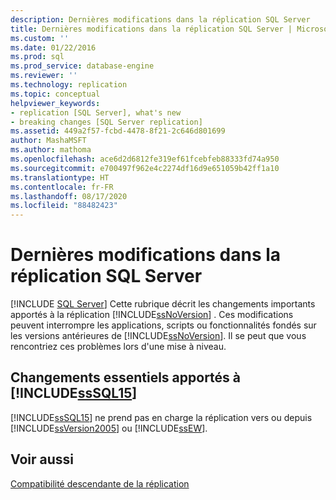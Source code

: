 ```yaml
---
description: Dernières modifications dans la réplication SQL Server
title: Dernières modifications dans la réplication SQL Server | Microsoft Docs
ms.custom: ''
ms.date: 01/22/2016
ms.prod: sql
ms.prod_service: database-engine
ms.reviewer: ''
ms.technology: replication
ms.topic: conceptual
helpviewer_keywords:
- replication [SQL Server], what's new
- breaking changes [SQL Server replication]
ms.assetid: 449a2f57-fcbd-4478-8f21-2c646d801699
author: MashaMSFT
ms.author: mathoma
ms.openlocfilehash: ace6d2d6812fe319ef61fcebfeb88333fd74a950
ms.sourcegitcommit: e700497f962e4c2274df16d9e651059b42ff1a10
ms.translationtype: HT
ms.contentlocale: fr-FR
ms.lasthandoff: 08/17/2020
ms.locfileid: "88482423"
---
```

# <a name="breaking-changes-in-sql-server-replication"></a>Dernières modifications dans la réplication SQL Server
 [!INCLUDE [SQL Server](../../includes/applies-to-version/sqlserver.md)]
  Cette rubrique décrit les changements importants apportés à la réplication [!INCLUDE[ssNoVersion](../../includes/ssnoversion-md.md)] . Ces modifications peuvent interrompre les applications, scripts ou fonctionnalités fondés sur les versions antérieures de [!INCLUDE[ssNoVersion](../../includes/ssnoversion-md.md)]. Il se peut que vous rencontriez ces problèmes lors d'une mise à niveau.  
  
## <a name="breaking-changes-made-in-sssql15"></a>Changements essentiels apportés à [!INCLUDE[ssSQL15](../../includes/sssql15-md.md)]  
 [!INCLUDE[ssSQL15](../../includes/sssql15-md.md)] ne prend pas en charge la réplication vers ou depuis [!INCLUDE[ssVersion2005](../../includes/ssversion2005-md.md)] ou [!INCLUDE[ssEW](../../includes/ssew-md.md)].  
  
## <a name="see-also"></a>Voir aussi  
 [Compatibilité descendante de la réplication](../../relational-databases/replication/replication-backward-compatibility.md)  
  
  
